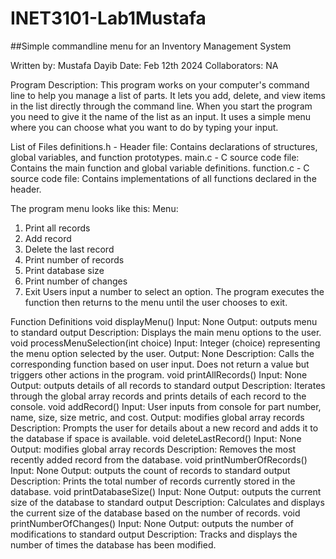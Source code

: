# INET3101-Lab1Mustafa

##Simple commandline menu for an Inventory Management System

Written by: Mustafa Dayib
Date: Feb 12th 2024
Collaborators: NA

Program Description:
This program works on your computer's command line to help you manage a list of parts. It lets you add, delete, and view items in the list directly through the command line.
When you start the program you need to give it the name of the list as an input. It uses a simple menu where you can choose what you want to do by typing your input.

List of Files
definitions.h - Header file: Contains declarations of structures, global variables, and function prototypes.
main.c - C source code file: Contains the main function and global variable definitions.
function.c - C source code file: Contains implementations of all functions declared in the header.

The program menu looks like this:
Menu:
1. Print all records
2. Add record
3. Delete the last record
4. Print number of records
5. Print database size
6. Print number of changes
7. Exit
Users input a number to select an option. The program executes the function then returns to the menu until the user chooses to exit.

Function Definitions
void displayMenu()
Input: None
Output: outputs menu to standard output
Description: Displays the main menu options to the user.
void processMenuSelection(int choice)
Input: Integer (choice) representing the menu option selected by the user.
Output: None
Description: Calls the corresponding function based on user input. Does not return a value but triggers other actions in the program.
void printAllRecords()
Input: None
Output: outputs details of all records to standard output
Description: Iterates through the global array records and prints details of each record to the console.
void addRecord()
Input: User inputs from console for part number, name, size, size metric, and cost.
Output: modifies global array records
Description: Prompts the user for details about a new record and adds it to the database if space is available.
void deleteLastRecord()
Input: None
Output: modifies global array records
Description: Removes the most recently added record from the database.
void printNumberOfRecords()
Input: None
Output: outputs the count of records to standard output
Description: Prints the total number of records currently stored in the database.
void printDatabaseSize()
Input: None
Output: outputs the current size of the database to standard output
Description: Calculates and displays the current size of the database based on the number of records.
void printNumberOfChanges()
Input: None
Output: outputs the number of modifications to standard output
Description: Tracks and displays the number of times the database has been modified.
